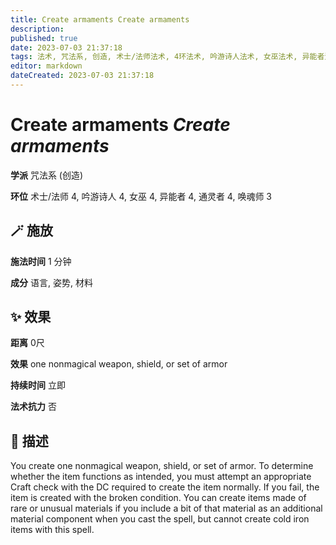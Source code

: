 ```yaml
---
title: Create armaments Create armaments
description: 
published: true
date: 2023-07-03 21:37:18
tags: 法术, 咒法系, 创造, 术士/法师法术, 4环法术, 吟游诗人法术, 女巫法术, 异能者法术, 通灵者法术, 唤魂师法术, 3环法术
editor: markdown
dateCreated: 2023-07-03 21:37:18
---
```


# **Create armaments** *Create armaments*

**学派** 咒法系 (创造) 

**环位** 术士/法师 4, 吟游诗人 4, 女巫 4, 异能者 4, 通灵者 4, 唤魂师 3

## 🪄 施放

**施法时间** 1 分钟

**成分** 语言, 姿势, 材料

## ✨ 效果  

**距离** 0尺 

**效果** one nonmagical weapon, shield, or set of armor 

**持续时间** 立即 

**法术抗力** 否

## 📖 描述

You create one nonmagical weapon, shield, or set of armor. To determine whether the item functions as intended, you must attempt an appropriate Craft check with the DC required to create the item normally. If you fail, the item is created with the broken condition. You can create items made of rare or unusual materials if you include a bit of that material as an additional material component when you cast the spell, but cannot create cold iron items with this spell.
    